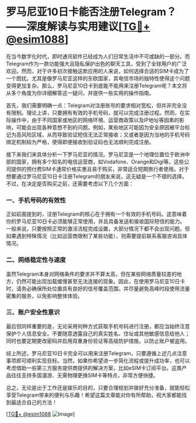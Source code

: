 # 罗马尼亚10日卡能否注册Telegram？——深度解读与实用建议[[TG💪+ @esim1088](https://t.me/s/esim1088)]

在当今数字化时代，即时通讯软件已经成为人们日常生活中不可或缺的一部分。而Telegram作为一款功能强大且隐私保护出色的聊天工具，受到了全球用户的广泛欢迎。然而，对于许多初次接触这款应用的人来说，如何选择合适的SIM卡成为了一个困扰。尤其是像罗马尼亚这样的东欧国家，其电信市场的独特性使得这个问题变得更加复杂。那么，罗马尼亚10日卡到底能不能用来注册Telegram呢？本文将从多个角度为你详细解答这一疑问，并提供一些实用的操作指南。

首先，我们需要明确一点：Telegram对注册账号的要求相对宽松，但并非完全没有限制。理论上讲，只要拥有有效的手机号码，就可以完成注册过程。然而，在实际操作中，由于不同国家或地区的网络环境、运营商政策以及IP地址等因素的影响，可能会出现各种意想不到的问题。例如，某些地区可能因为安全原因被平台标记为高风险区域，从而导致验证短信无法正常接收；又或者是因为当地的手机号码绑定机制较为严格，使得即便接收到验证码也无法顺利完成注册。

接下来我们来具体分析一下罗马尼亚的情况。罗马尼亚是一个地理位置位于欧洲中部的国家，拥有多个知名的电信运营商，如Vodafone、Orange和Digi等。这些公司提供的预付费SIM卡通常价格实惠且易于购买，非常适合短期旅行者使用。对于想要通过罗马尼亚10日卡注册Telegram的朋友来说，这无疑是一个不错的选择。不过，在决定是否购买之前，还需要考虑以下几个方面：

### 一、手机号码的有效性

正如前面提到的，注册Telegram的核心在于拥有一个有效的手机号码。这意味着你的罗马尼亚10日卡必须能够正常使用，并且具备发送和接收国际短信的能力。一般来说，只要按照正常的激活流程完成设置，大部分情况下都不会出现问题。但如果遇到特殊情况（比如运营商限制了某些功能），则需要提前联系客服咨询具体情况。

### 二、网络稳定性与速度

虽然Telegram本身对网络条件的要求并不算太高，但在某些网络质量较差的地方，仍然可能出现加载缓慢甚至无法连接的现象。因此，在使用罗马尼亚10日卡时，请务必确保所处位置具有良好的信号覆盖范围，并尽量避免高峰时段使用流量密集的服务，以免影响整体体验。

### 三、账户安全性意识

最后但同样重要的是，无论采用何种方式获取手机号码进行注册，都应当始终注意保护个人信息安全。不要随意透露自己的真实姓名、住址或其他敏感信息给他人；同时也要定期更改密码并启用双重身份验证等高级防护措施，以防止账户被盗用。

综上所述，罗马尼亚10日卡完全可以用来注册Telegram，只要遵循上述几点注意事项即可顺利实现目标。当然，如果你希望进一步简化流程或提升成功率，也可以考虑借助一些第三方服务提供商提供的解决方案，比如eSIM卡订阅平台。这类产品往往支持多国漫游、无需物理更换SIM卡等特点，非常方便快捷。

总之，无论是出于工作还是娱乐的目的，只要合理规划并做好充分准备，就能轻松享受Telegram带来的便利与乐趣！希望这篇文章能对你有所帮助，祝大家都能找到最适合自己的方法！

[[TG💪+ @esim1088](https://t.me/s/esim1088) ![Image](https://i.postimg.cc/4NQfJmqS/Snipaste-2025-05-13-00-14-12.png)]